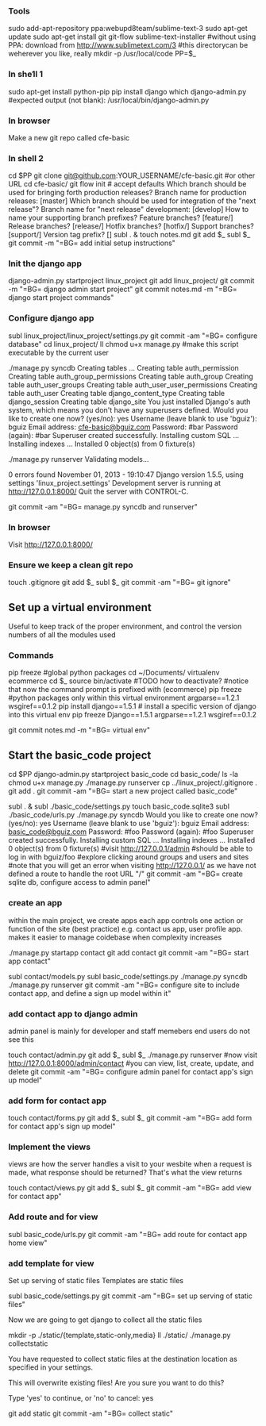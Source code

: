 ### Tools

sudo add-apt-repository ppa:webupd8team/sublime-text-3
sudo apt-get update
sudo apt-get install git git-flow sublime-text-installer
#without using PPA: download from http://www.sublimetext.com/3
#this directorycan be weherever you like, really
mkdir -p /usr/local/code
PP=$_

### In she1l 1

sudo apt-get install python-pip 
pip install django
which django-admin.py 
#expected output (not blank): /usr/local/bin/django-admin.py

### In browser

Make a new git repo called cfe-basic

### In shell 2

cd $PP
git clone git@github.com:YOUR_USERNAME/cfe-basic.git #or other URL
cd cfe-basic/
git flow init # accept defaults
Which branch should be used for bringing forth production releases?
Branch name for production releases: [master] 
Which branch should be used for integration of the "next release"?
Branch name for "next release" development: [develop] 
How to name your supporting branch prefixes?
Feature branches? [feature/] 
Release branches? [release/] 
Hotfix branches? [hotfix/] 
Support branches? [support/] 
Version tag prefix? [] 
subl . &
touch notes.md
git add $_
subl $_
git commit -m "=BG= add initial setup instructions"

### Init the django app

django-admin.py startproject linux_project
git add linux_project/
git commit -m "=BG= django admin start project"
git commit  notes.md -m "=BG= django start project commands"

### Configure django app

subl linux_project/linux_project/settings.py
git commit -am "=BG= configure database"
cd linux_project/
ll
chmod u+x manage.py #make this script executable by the current user

./manage.py syncdb
Creating tables ...
Creating table auth_permission
Creating table auth_group_permissions
Creating table auth_group
Creating table auth_user_groups
Creating table auth_user_user_permissions
Creating table auth_user
Creating table django_content_type
Creating table django_session
Creating table django_site
You just installed Django's auth system, which means you don't have any superusers defined.
Would you like to create one now? (yes/no): yes
Username (leave blank to use 'bguiz'): bguiz
Email address: cfe-basic@bguiz.com
Password: #bar
Password (again): #bar
Superuser created successfully.
Installing custom SQL ...
Installing indexes ...
Installed 0 object(s) from 0 fixture(s)

./manage.py runserver
Validating models...

0 errors found
November 01, 2013 - 19:10:47
Django version 1.5.5, using settings 'linux_project.settings'
Development server is running at http://127.0.0.1:8000/
Quit the server with CONTROL-C.

git commit -am "=BG= manage.py syncdb and runserver"

### In browser

Visit http://127.0.0.1:8000/

### Ensure we keep a clean git repo

touch .gitignore
git add $_
subl $_
git commit -am "=BG= git ignore"

## Set up a virtual environment

Useful to keep track of the proper environment, and control the version numbers of all the modules used

### Commands

pip freeze #global python packages
cd ~/Documents/
virtualenv ecommerce
cd $_
source bin/activate
#TODO how to deactivate?
#notice that now the command prompt is prefixed with (ecommerce)
pip freeze #python packages only within this virtual environment
argparse==1.2.1
wsgiref==0.1.2
pip install django==1.5.1 # install a specific version of django into this virtual env
pip freeze
Django==1.5.1
argparse==1.2.1
wsgiref==0.1.2

git commit notes.md -m "=BG= virtual env"

## Start the basic_code project

cd $PP
django-admin.py startproject  basic_code
cd basic_code/
ls -la
chmod u+x manage.py 
./manage.py runserver
cp ../linux_project/.gitignore .
git add .
git commit -am "=BG= start a new project called basic_code"

subl . &
subl ./basic_code/settings.py
touch basic_code.sqlite3
subl ./basic_code/urls.py
./manage.py syncdb
Would you like to create one now? (yes/no): yes
Username (leave blank to use 'bguiz'): bguiz
Email address: basic_code@bguiz.com
Password: #foo
Password (again): #foo
Superuser created successfully.
Installing custom SQL ...
Installing indexes ...
Installed 0 object(s) from 0 fixture(s)
#visit http://127.0.0.1/admin
#should be able to log in with bguiz/foo
#explore clicking around groups and users and sites
#note that you will get an error when visiting http://127.0.0.1/ as we have not defined a route to handle the root URL "/"
git commit -am "=BG= create sqlite db, configure access to admin panel"

### create an app

within the main project, we create apps
each app controls one action or function of the site (best practice)
e.g. contact us app, user profile app.
makes it easier to manage coidebase when complexity increases

./manage.py startapp contact
git add contact
git commit -am "=BG= start app contact"

subl contact/models.py 
subl basic_code/settings.py
./manage.py syncdb
./manage.py runserver
git commit -am "=BG= configure site to include contact app, and define a sign up model within it"

### add contact app to django admin

admin panel is mainly for developer and staff memebers
end users do not see this

touch contact/admin.py
git add $_
subl $_
./manage.py runserver
#now visit http://127.0.0.1:8000/admin/contact
#you can view, list, create, update, and delete
git commit -am "=BG= configure admin panel for contact app's sign up model"

### add form for contact app

touch contact/forms.py
git add $_
subl $_
git commit -am "=BG= add form for contact app's sign up model"

### Implement the views

views are how the server handles a visit to your wesbite
when a request is made, what response should be returned? That's what the view returns 

touch contact/views.py
git add $_
subl $_
git commit -am "=BG= add view for contact app"

### Add route and for view

subl basic_code/urls.py
git commit -am "=BG= add route for contact app home view"

### add template for view

Set up serving of static files
Templates are static files

subl basic_code/settings.py
git commit -am "=BG= set up serving of static files"

Now we are going to get django to collect all the static files

mkdir -p ./static/{template,static-only,media}
ll ./static/
./manage.py collectstatic

You have requested to collect static files at the destination
location as specified in your settings.

This will overwrite existing files!
Are you sure you want to do this?

Type 'yes' to continue, or 'no' to cancel: yes

git add static
git commit -am "=BG= collect static"
